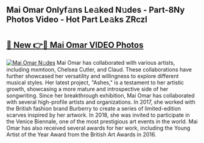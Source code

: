 ## Mai Omar Onlyf𝚊ns Le𝚊ked N𝚞des - Part-8Ny Photos Video - Hot Part Le𝚊ks ZRczl

# <h2><a href="http://ac18111.deff.icu/?id=Mai+Omar">🔗 New 👉🔴 Mai Omar VIDEO Photos</a></h2>

[![Mai Omar N𝚞des](https://i.imgur.com/rIISA9y.gif)](http://ac18111.deff.icu/?id=Mai+Omar)
Mai Omar has collaborated with various artists, including mxmtoon, Chelsea Cutler, and Claud. These collaborations have further showcased her versatility and willingness to explore different musical styles. Her latest project, "Ashes," is a testament to her artistic growth, showcasing a more mature and introspective side of her songwriting. Since her breakthrough exhibition, Mai Omar has collaborated with several high-profile artists and organizations. In 2017, she worked with the British fashion brand Burberry to create a series of limited-edition scarves inspired by her artwork. In 2018, she was invited to participate in the Venice Biennale, one of the most prestigious art events in the world. Mai Omar has also received several awards for her work, including the Young Artist of the Year Award from the British Art Awards in 2016.
